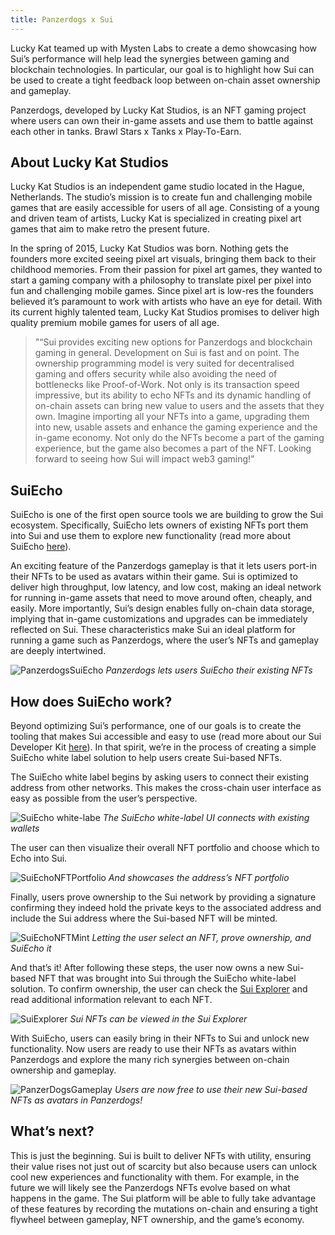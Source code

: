 ```yaml
---
title: Panzerdogs x Sui
---
```


Lucky Kat teamed up with Mysten Labs to create a demo showcasing how Sui’s performance will help lead the synergies between gaming and blockchain technologies. In particular, our goal is to highlight how Sui can be used to create a tight feedback loop between on-chain asset ownership and gameplay.

Panzerdogs, developed by Lucky Kat Studios, is an NFT gaming project where users can own their in-game assets and use them to battle against each other in tanks. Brawl Stars x Tanks x Play-To-Earn. 

## About Lucky Kat Studios 

Lucky Kat Studios is an independent game studio located in the Hague, Netherlands. The studio’s mission is to create fun and challenging mobile games that are easily accessible for users of all age. Consisting of a young and driven team of artists, Lucky Kat is specialized in creating pixel art games that aim to make retro the present future.

In the spring of 2015, Lucky Kat Studios was born. Nothing gets the founders more excited seeing pixel art visuals, bringing them back to their childhood memories. From their passion for pixel art games, they wanted to start a gaming company with a philosophy to translate pixel per pixel into fun and challenging mobile games. Since pixel art is low-res the founders believed it’s paramount to work with artists who have an eye for detail. With its current highly talented team, Lucky Kat Studios promises to deliver high quality premium mobile games for users of all age.

> "“Sui provides exciting new options for Panzerdogs and blockchain gaming in general. Development on Sui is fast and on point. The ownership programming model is very suited for decentralised gaming and offers security while also avoiding the need of bottlenecks like Proof-of-Work. Not only is its transaction speed impressive, but its ability to echo NFTs and its dynamic handling of on-chain assets can bring new value to users and the assets that they own. Imagine importing all your NFTs into a game, upgrading them into new, usable assets and enhance the gaming experience and the in-game economy. Not only do the NFTs become a part of the gaming experience, but the game also becomes a part of the NFT. Looking forward to seeing how Sui will impact web3 gaming!”

## SuiEcho

SuiEcho is one of the first open source tools we are building to grow the Sui ecosystem. Specifically, SuiEcho lets owners of existing NFTs port them into Sui and use them to explore new functionality (read more about SuiEcho [here](https://medium.com/@media-mysten/d3a59606dfcb)).

An exciting feature of the Panzerdogs gameplay is that it lets users port-in their NFTs to be used as avatars within their game. Sui is optimized to deliver high throughput, low latency, and low cost, making an ideal network for running in-game assets that need to move around often, cheaply, and easily. More importantly, Sui’s design enables fully on-chain data storage, implying that in-game customizations and upgrades can be immediately reflected on Sui. These characteristics make Sui an ideal platform for running a game such as Panzerdogs, where the user’s NFTs and gameplay are deeply intertwined.

![PanzerdogsSuiEcho](/static/suipanzerdogs1.png)
*Panzerdogs lets users SuiEcho their existing NFTs*

## How does SuiEcho work?

Beyond optimizing Sui’s performance, one of our goals is to create the tooling that makes Sui accessible and easy to use (read more about our Sui Developer Kit [here](https://medium.com/@media-mysten/488ec3f3f1d2)). In that spirit, we’re in the process of creating a simple SuiEcho white label solution to help users create Sui-based NFTs.

The SuiEcho white label begins by asking users to connect their existing address from other networks. This makes the cross-chain user interface as easy as possible from the user’s perspective.

![SuiEcho white-labe](/static/suipanzerdogs2.png)
*The SuiEcho white-label UI connects with existing wallets*

The user can then visualize their overall NFT portfolio and choose which to Echo into Sui.

![SuiEchoNFTPortfolio](/static/suipanzerdogs3.png)
*And showcases the address’s NFT portfolio*

Finally, users prove ownership to the Sui network by providing a signature confirming they indeed hold the private keys to the associated address and include the Sui address where the Sui-based NFT will be minted. 

![SuiEchoNFTMint](/static/suipanzerdogs4.png)
*Letting the user select an NFT, prove ownership, and SuiEcho it*

And that’s it! After following these steps, the user now owns a new Sui-based NFT that was brought into Sui through the SuiEcho white-label solution. To confirm ownership, the user can check the [Sui Explorer](https://explorer.devnet.sui.io/) and read additional information relevant to each NFT.

![SuiExplorer](/static/suipanzerdogs5.png)
*Sui NFTs can be viewed in the Sui Explorer*

With SuiEcho, users can easily bring in their NFTs to Sui and unlock new functionality. Now users are ready to use their NFTs as avatars within Panzerdogs and explore the many rich synergies between on-chain ownership and gameplay.

![PanzerDogsGameplay](/static/suipanzerdogs6.png)
*Users are now free to use their new Sui-based NFTs as avatars in Panzerdogs!*

## What’s next?

This is just the beginning. Sui is built to deliver NFTs with utility, ensuring their value rises not just out of scarcity but also because users can unlock cool new experiences and functionality with them. For example, in the future we will likely see the Panzerdogs NFTs evolve based on what happens in the game. The Sui platform will be able to fully take advantage of these features by recording the mutations on-chain and ensuring a tight flywheel between gameplay, NFT ownership, and the game’s economy.
